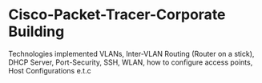 # Cisco-Packet-Tracer-Corporate Building
Technologies implemented VLANs, Inter-VLAN Routing (Router on a stick), DHCP Server, Port-Security, SSH, WLAN, how to configure access points, Host Configurations e.t.c
